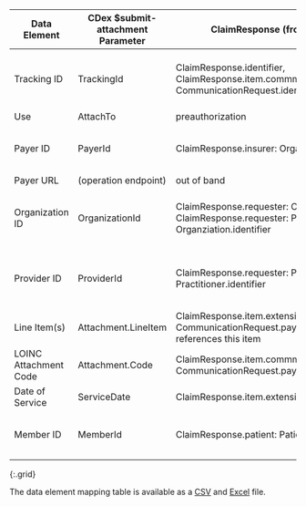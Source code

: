 <!-- PAS_Bundle_to_parameters.md
*****************************************************************************************************
*                                  WARNING: DO NOT EDIT THIS FILE                                   *
*                                                                                                   *
* This file is generated by csv_to_markdown_tabler.ipynb. Any edits you make to this file will be   *
* overwritten                                                                                       *
* To change the contents of this file, edit input/images/data-element-mapping.csv                     *
*****************************************************************************************************
-->

| Data Element | CDex $submit-attachment Parameter | ClaimResponse (from PAS Response Bundle) | PAS Response Bundle |
|---|----|------------|------------|
| Tracking ID | TrackingId | ClaimResponse.identifier, ClaimResponse.item.commmunicationRequest: CommunicationRequest.identifier | ClaimResponse = Bundle.entry[0].resource, CommunicationRequest = Bundle.entry[n].resource referenced by ClaimResponse.communincationRequest |
| Use | AttachTo | preauthorization | Fixed to "preauthorization" |
| Payer ID | PayerId | ClaimResponse.insurer: Organization.identifier | ClaimResponse = Bundle.entry[0].resource, Organization = Bundle.entry[n].resource referenced by ClaimResponse.insurer |
| Payer URL | (operation endpoint) | out of band | out of band |
| Organization ID | OrganizationId | ClaimResponse.requester: Organization.identifier, ClaimResponse.requester: PractitionerRole.organization: Organziation.identifier | ClaimResponse = Bundle.entry[0].resource, Organization,PractitionerRole = Bundle.entry[n].resource referenced by ClaimResponse.requester |
| Provider ID | ProviderId | ClaimResponse.requester: PractitionerRole.practitioner: Practitioner.identifier | ClaimResponse = Bundle.entry[0].resource, PractitionerRole = Bundle.entry[n].resource referenced by ClaimResponse.requester |
| Line Item(s) | Attachment.LineItem | ClaimResponse.item.extension:itemTraceNumber Note: CommunicationRequest.payload.extension:serviceLineNumber references this item | ClaimResponse = Bundle.entry[0].resource |
| LOINC Attachment Code | Attachment.Code | ClaimResponse.item.commmunicationRequest: CommunicationRequest.payload.extension:contentModifier | ClaimResponse = Bundle.entry[0].resource |
| Date of Service | ServiceDate | ClaimResponse.item.extension:requestedServiceDate | ClaimResponse = Bundle.entry[0].resource |
| Member ID | MemberId | ClaimResponse.patient: Patient.identifer | ClaimResponse = Bundle.entry[0].resource, Patient = Bundle.entry[n].resource referenced by ClaimResponse.patient |
{:.grid}

The data element mapping table is available as a [CSV](data-element-mapping.csv) and [Excel](data-element-mapping.xlsx) file.